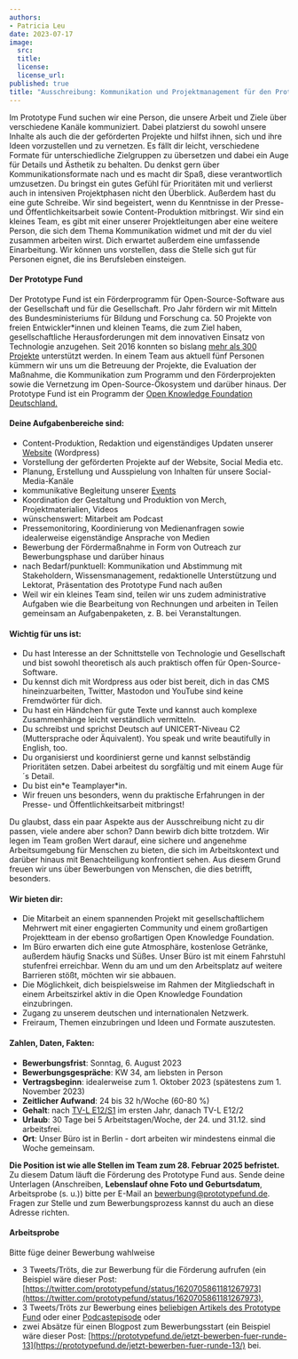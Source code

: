 ```yaml
---
authors:
- Patricia Leu
date: 2023-07-17
image:
  src:
  title:
  license:
  license_url:
published: true
title: "Ausschreibung: Kommunikation und Projektmanagement für den Prototype Fund"
---
```


Im Prototype Fund suchen wir eine Person, die unsere Arbeit und Ziele über verschiedene Kanäle kommuniziert. Dabei platzierst du sowohl unsere Inhalte als auch die der geförderten Projekte und hilfst ihnen, sich und ihre Ideen vorzustellen und zu vernetzen.
Es fällt dir leicht, verschiedene Formate für unterschiedliche Zielgruppen zu übersetzen und dabei ein Auge für Details und Ästhetik zu behalten. Du denkst gern über Kommunikationsformate nach und es macht dir Spaß, diese verantwortlich umzusetzen. Du bringst ein gutes Gefühl für Prioritäten mit und verlierst auch in intensiven Projektphasen nicht den Überblick. Außerdem hast du eine gute Schreibe. Wir sind begeistert, wenn du Kenntnisse in der Presse- und Öffentlichkeitsarbeit sowie Content-Produktion mitbringst.
Wir sind ein kleines Team, es gibt mit einer unserer Projektleitungen aber eine weitere Person, die sich dem Thema Kommunikation widmet und mit der du viel zusammen arbeiten wirst. Dich erwartet außerdem eine umfassende Einarbeitung. Wir können uns vorstellen, dass die Stelle sich gut für Personen eignet, die ins Berufsleben einsteigen.

#### Der Prototype Fund
Der Prototype Fund ist ein Förderprogramm für Open-Source-Software aus der Gesellschaft und für die Gesellschaft. Pro Jahr fördern wir mit Mitteln des Bundesministeriums für Bildung und Forschung ca. 50 Projekte von freien Entwickler*innen und kleinen Teams, die zum Ziel haben, gesellschaftliche Herausforderungen mit dem innovativen Einsatz von Technologie anzugehen. Seit 2016 konnten so bislang <a href="https://prototypefund.de/projects/">mehr als 300 Projekte</a> unterstützt werden. In einem Team aus aktuell fünf Personen kümmern wir uns um die Betreuung der Projekte, die Evaluation der Maßnahme, die Kommunikation zum Programm und den Förderprojekten sowie die Vernetzung im Open-Source-Ökosystem und darüber hinaus. Der Prototype Fund ist ein Programm der <a href="https://okfn.de/">Open Knowledge Foundation Deutschland.</a>

#### Deine Aufgabenbereiche sind:

- Content-Produktion, Redaktion und eigenständiges Updaten unserer [Website](prototypefund.de) (Wordpress)
- Vorstellung der geförderten Projekte auf der Website, Social Media etc.
- Planung, Erstellung und Ausspielung von Inhalten für unsere Social-Media-Kanäle
- kommunikative Begleitung unserer [Events](https://prototypefund.de/demo-day-runde-12/)
- Koordination der Gestaltung und Produktion von Merch, Projektmaterialien, Videos
- wünschenswert: Mitarbeit am Podcast
- Pressemonitoring, Koordinierung von Medienanfragen sowie idealerweise eigenständige Ansprache von Medien
- Bewerbung der Fördermaßnahme in Form von Outreach zur Bewerbungsphase und darüber hinaus
- nach Bedarf/punktuell: Kommunikation und Abstimmung mit Stakeholdern, Wissensmanagement, redaktionelle Unterstützung und Lektorat, Präsentation des Prototype Fund nach außen
- Weil wir ein kleines Team sind, teilen wir uns zudem administrative Aufgaben wie die Bearbeitung von Rechnungen und arbeiten in Teilen gemeinsam an Aufgabenpaketen, z. B. bei Veranstaltungen.

#### Wichtig für uns ist:

- Du hast Interesse an der Schnittstelle von Technologie und Gesellschaft und bist sowohl theoretisch als auch praktisch offen für Open-Source-Software.
- Du kennst dich mit Wordpress aus oder bist bereit, dich in das CMS hineinzuarbeiten, Twitter, Mastodon und YouTube sind keine Fremdwörter für dich.
- Du hast ein Händchen für gute Texte und kannst auch komplexe Zusammenhänge leicht verständlich vermitteln.
- Du schreibst und sprichst Deutsch auf UNICERT-Niveau C2 (Muttersprache oder Äquivalent). You speak und write beautifully in English, too.
- Du organisierst und koordinierst gerne und kannst selbständig Prioritäten setzen. Dabei arbeitest du sorgfältig und mit einem Auge für´s Detail.
- Du bist ein\*e Teamplayer\*in.
- Wir freuen uns besonders, wenn du praktische Erfahrungen in der Presse- und Öffentlichkeitsarbeit mitbringst!

Du glaubst, dass ein paar Aspekte aus der Ausschreibung nicht zu dir passen, viele andere aber schon? Dann bewirb dich bitte trotzdem.
Wir legen im Team großen Wert darauf, eine sichere und angenehme Arbeitsumgebung für Menschen zu bieten, die sich im Arbeitskontext und darüber hinaus mit Benachteiligung konfrontiert sehen. Aus diesem Grund freuen wir uns über Bewerbungen von Menschen, die dies betrifft, besonders.

#### Wir bieten dir:

- Die Mitarbeit an einem spannenden Projekt mit gesellschaftlichem Mehrwert mit einer engagierten Community und einem großartigen Projektteam in der ebenso großartigen Open Knowledge Foundation.
- Im Büro erwarten dich eine gute Atmosphäre, kostenlose Getränke, außerdem häufig Snacks und Süßes. Unser Büro ist mit einem Fahrstuhl stufenfrei erreichbar. Wenn du am und um den Arbeitsplatz auf weitere Barrieren stößt, möchten wir sie abbauen.
- Die Möglichkeit, dich beispielsweise im Rahmen der Mitgliedschaft in einem Arbeitszirkel aktiv in die Open Knowledge Foundation einzubringen.
- Zugang zu unserem deutschen und internationalen Netzwerk.
- Freiraum, Themen einzubringen und Ideen und Formate auszutesten.

#### Zahlen, Daten, Fakten:

- **Bewerbungsfrist**: Sonntag, 6. August 2023
- **Bewerbungsgespräche**: KW 34, am liebsten in Person
- **Vertragsbeginn**: idealerweise zum 1. Oktober 2023 (spätestens zum 1. November 2023)
- **Zeitlicher Aufwand**: 24 bis 32 h/Woche (60-80 %)
- **Gehalt**: nach [TV-L E12/S1](https://oeffentlicher-dienst.info/tv-l/allg/) im ersten Jahr, danach TV-L E12/2
- **Urlaub**: 30 Tage bei 5 Arbeitstagen/Woche, der 24. und 31.12. sind arbeitsfrei.
- **Ort**: Unser Büro ist in Berlin - dort arbeiten wir mindestens einmal die Woche gemeinsam.

**Die Position ist wie alle Stellen im Team zum 28. Februar 2025 befristet.** Zu diesem Datum läuft die Förderung des Prototype Fund aus.
Sende deine Unterlagen (Anschreiben, **Lebenslauf ohne Foto und Geburtsdatum**, Arbeitsprobe (s. u.)) bitte per E-Mail an bewerbung@prototypefund.de. Fragen zur Stelle und zum Bewerbungsprozess kannst du auch an diese Adresse richten.

#### Arbeitsprobe
Bitte füge deiner Bewerbung wahlweise
- 3 Tweets/Tröts, die zur Bewerbung für die Förderung aufrufen (ein Beispiel wäre dieser Post: [https://twitter.com/prototypefund/status/1620705861181267973](https://twitter.com/prototypefund/status/1620705861181267973),
- 3 Tweets/Tröts zur Bewerbung eines [beliebigen Artikels des Prototype Fund]((https://prototypefund.de/news/)) oder einer [Podcastepisode](https://prototypefund.de/news/?topics=sound) oder
- zwei Absätze für einen Blogpost zum Bewerbungsstart (ein Beispiel wäre dieser Post: [https://prototypefund.de/jetzt-bewerben-fuer-runde-13](https://prototypefund.de/jetzt-bewerben-fuer-runde-13/) bei.
